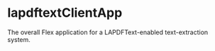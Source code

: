 lapdftextClientApp
=======================

The overall Flex application for a LAPDFText-enabled text-extraction system.
